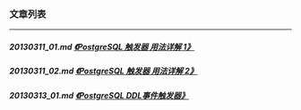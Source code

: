 ### 文章列表  
----  
##### 20130311_01.md   [《PostgreSQL 触发器 用法详解 1》](20130311_01.md)  
##### 20130311_02.md   [《PostgreSQL 触发器 用法详解 2》](20130311_02.md)  
##### 20130313_01.md   [《PostgreSQL DDL事件触发器》](20130313_01.md)  
